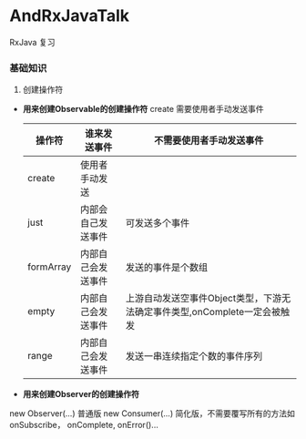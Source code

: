 # AndRxJavaTalk
RxJava 复习

### 基础知识

1. 创建操作符

* **用来创建Observable的创建操作符**
create 需要使用者手动发送事件

    | 操作符        | 谁来发送事件    |  不需要使用者手动发送事件  |
    | --------     | ------  | ------ |
    | create       | 使用者手动发送         |                  |
    | just         | 内部会自己发送事件      |   可发送多个事件    |
    | formArray    | 内部自己会发送事件      |   发送的事件是个数组    |
    | empty        | 内部自己会发送事件      |   上游自动发送空事件Object类型，下游无法确定事件类型,onComplete一定会被触发    |
    | range        | 内部自己会发送事件      |   发送一串连续指定个数的事件序列    |


* **用来创建Observer的创建操作符**

new Observer(...) 普通版
new Consumer(...) 简化版，不需要覆写所有的方法如 onSubscribe， onComplete, onError()...